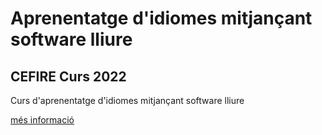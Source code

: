 # Aprenentatge d'idiomes mitjançant  software lliure

## CEFIRE Curs 2022

Curs d'aprenentatge d'idiomes mitjançant software lliure

[més informació](http://cefire.edu.gva.es/sfp/index.php?seccion=edicion&id=10054289)
